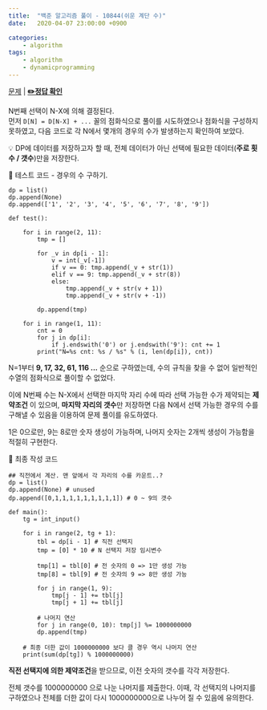 ```yaml
---
title:  "백준 알고리즘 풀이 - 10844(쉬운 계단 수)"
date:   2020-04-07 23:00:00 +0900

categories: 
    - algorithm
tags:
    - algorithm
    - dynamicprogramming
---
```


[문제](https://www.acmicpc.net/problem/10844) |
**[✏️정답 확인](https://github.com/live2skull/TheLordOfBOJ/blob/master/problems/%EB%8B%A4%EC%9D%B4%EB%82%98%EB%AF%B9_%ED%94%84%EB%A1%9C%EA%B7%B8%EB%9E%98%EB%B0%8D/10844.py)**

N번째 선택이 N-X에 의해 결정된다.  
먼저 `D[N] = D[N-X] + ...` 꼴의 점화식으로 풀이를 시도하였으나 점화식을 구성하지 못하였고, 다음 코드로 각 N에서 몇개의 경우의 수가 발생하는지 확인하여 보았다.

💡 DP에 데이터를 저장하고자 할 때, 전체 데이터가 아닌 선택에 필요한 데이터(**주로 횟수 / 갯수**)만을 저장한다.

📝 테스트 코드 - 경우의 수 구하기.
```
dp = list()
dp.append(None)
dp.append(['1', '2', '3', '4', '5', '6', '7', '8', '9'])

def test():

    for i in range(2, 11):
        tmp = []

        for _v in dp[i - 1]:
            v = int(_v[-1])
            if v == 0: tmp.append(_v + str(1))
            elif v == 9: tmp.append(_v + str(8))
            else:
                tmp.append(_v + str(v + 1))
                tmp.append(_v + str(v + -1))

        dp.append(tmp)

    for i in range(1, 11):
        cnt = 0
        for j in dp[i]:
            if j.endswith('0') or j.endswith('9'): cnt += 1
        print("N=%s cnt: %s / %s" % (i, len(dp[i]), cnt))

```

N=1부터 **9, 17, 32, 61, 116 ...** 순으로 구하였는데, 수의 규칙을 찾을 수 없어 일반적인 수열의 점화식으로 풀이할 수 없었다.

이에 N번째 수는 N-X에서 선택한 마지막 자리 수에 따라 선택 가능한 수가 제약되는 **제약조건** 이 있으며, **마지막 자리의 갯수**만 저장하면 다음 N에서 선택 가능한 경우의 수를 구해낼 수 있음을 이용하여 문제 풀이를 유도하였다.

1은 0으로만, 9는 8로만 숫자 생성이 가능하며, 나머지 숫자는 2개씩 생성이 가능함을 적절히 구현한다.

📝 최종 작성 코드
```
## 직전에서 계산. 맨 앞에서 각 자리의 수를 카운트..?
dp = list()
dp.append(None) # unused
dp.append([0,1,1,1,1,1,1,1,1,1]) # 0 ~ 9의 갯수

def main():
    tg = int_input()

    for i in range(2, tg + 1):
        tbl = dp[i - 1] # 직전 선택지
        tmp = [0] * 10 # N 선택지 저장 임시변수

        tmp[1] = tbl[0] # 전 숫자의 0 => 1만 생성 가능
        tmp[8] = tbl[9] # 전 숫자의 9 => 8만 생성 가능

        for j in range(1, 9):
            tmp[j - 1] += tbl[j]
            tmp[j + 1] += tbl[j]

        # 나머지 연산
        for j in range(0, 10): tmp[j] %= 1000000000
        dp.append(tmp)

    # 최종 더한 값이 1000000000 보다 클 경우 역시 나머지 연산
    print(sum(dp[tg]) % 1000000000)
```

**직전 선택지에 의한 제약조건**을 받으므로, 이전 숫자의 갯수를 각각 저장한다.

전체 갯수를 1000000000 으로 나눈 나머지를 제출한다. 이때, 각 선택지의 나머지를 구하였으나 전체를 더한 값이 다시 1000000000으로 나누어 질 수 있음에 유의한다.
